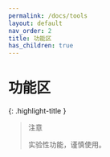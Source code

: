 ```yaml
---
permalink: /docs/tools
layout: default
nav_order: 2
title: 功能区
has_children: true
---
```


# 功能区

{: .highlight-title }
> 注意
>
> 实验性功能，谨慎使用。